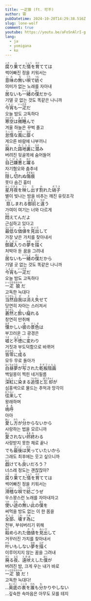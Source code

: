 ```yaml
---
title: 一疋狼 (ft. 可不)
author: 霄
pubDatetime: 2024-10-20T14:29:38.516Z
slug: lone-wolf
comment: true
youtube: https://youtu.be/aFoSnAlrI-g
lang:
  - ja
  - yomigana
  - ko
---
```


<div>
    <div class="lang-ja"><ruby>腐<rp>(</rp><rt>くさ</rt><rp>)</rp></ruby>り<ruby>果<rp>(</rp><rt>は</rt><rp>)</rp></ruby>てた<ruby>情<rp>(</rp><rt>じょう</rt><rp>)</rp></ruby>を<ruby>育<rp>(</rp><rt>そだ</rt><rp>)</rp></ruby>てては</div>
    <div class="lang-ko">썩어빠진 정을 키워서는</div>
</div>
<div>
    <div class="lang-ja"><ruby>意味<rp>(</rp><rt>いみ</rt><rp>)</rp></ruby>の<ruby>無<rp>(</rp><rt>な</rt><rp>)</rp></ruby>い<ruby>唄<rp>(</rp><rt>うた</rt><rp>)</rp></ruby>で<ruby>紡<rp>(</rp><rt>つむ</rt><rp>)</rp></ruby>ぐ</div>
    <div class="lang-ko">의미가 없는 노래를 자아내</div>
</div>
<div>
    <div class="lang-ja"><ruby>居<rp>(</rp><rt>い</rt><rp>)</rp></ruby>ないも<ruby>一緒<rp>(</rp><rt>いっしょ</rt><rp>)</rp></ruby>の<ruby>僕<rp>(</rp><rt>ぼく</rt><rp>)</rp></ruby>だから</div>
    <div class="lang-ko">기댈 곳 없는 것도 똑같은 나니까</div>
</div>
<div>
    <div class="lang-ja"><ruby>今宵<rp>(</rp><rt>こよい</rt><rp>)</rp></ruby>も<ruby>一疋<rp>(</rp><rt>いっぴき</rt><rp>)</rp></ruby>だ</div>
    <div class="lang-ko">오늘 밤도 고독하다</div>
</div>

<div>
    <div class="lang-ja"><ruby>寒空<rp>(</rp><rt>さむぞら</rt><rp>)</rp></ruby>は<ruby>微睡<rp>(</rp><rt>まどろ</rt><rp>)</rp></ruby>んで</div>
    <div class="lang-ko">겨울 하늘은 꾸벅 졸고</div>
</div>
<div>
    <div class="lang-ja"><ruby>怠惰<rp>(</rp><rt>たいだ</rt><rp>)</rp></ruby>な<ruby>風<rp>(</rp><rt>かぜ</rt><rp>)</rp></ruby>に<ruby>靡<rp>(</rp><rt>なび</rt><rp>)</rp></ruby>く</div>
    <div class="lang-ko">게으른 바람에 나부끼니</div>
</div>
<div>
    <div class="lang-ja"><ruby>廃<rp>(</rp><rt>すた</rt><rp>)</rp></ruby>れた<ruby>路地裏<rp>(</rp><rt>ろじうら</rt><rp>)</rp></ruby>に<ruby>潜<rp>(</rp><rt>ひそ</rt><rp>)</rp></ruby>み</div>
    <div class="lang-ko">버려진 뒷골목에 숨어들어</div>
</div>
<div>
    <div class="lang-ja"><ruby>自己嫌悪<rp>(</rp><rt>じこけんお</rt><rp>)</rp></ruby>と<ruby>躍<rp>(</rp><rt>おど</rt><rp>)</rp></ruby>る</div>
    <div class="lang-ko">자기혐오와 춤추네</div>
</div>

<div>
    <div class="lang-ja"><ruby>隠<rp>(</rp><rt>かく</rt><rp>)</rp></ruby>し<ruby>切<rp>(</rp><rt>き</rt><rp>)</rp></ruby>れぬ<ruby>傷痕<rp>(</rp><rt>きずあと</rt><rp>)</rp></ruby></div>
    <div class="lang-ko">못다 숨긴 흉터</div>
</div>
<div>
    <div class="lang-ja"><ruby>星月夜<rp>(</rp><rt>ほしづきよ</rt><rp>)</rp></ruby>を<ruby>映<rp>(</rp><rt>うつ</rt><rp>)</rp></ruby>し<ruby>出<rp>(</rp><rt>だ</rt><rp>)</rp></ruby>す<ruby>割<rp>(</rp><rt>わ</rt><rp>)</rp></ruby>れた<ruby>硝子<rp>(</rp><rt>ガラス</rt><rp>)</rp></ruby></div>
    <div class="lang-ko">별이 빚나는 밤을 비추는 깨진 유릿조각</div>
</div>
<div>
    <div class="lang-ja"><ruby>慈<rp>(</rp><rt>いつく</rt><rp>)</rp></ruby>しまれる<ruby>御前<rp>(</rp><rt>おまえ</rt><rp>)</rp></ruby>と<ruby>違<rp>(</rp><rt>ちが</rt><rp>)</rp></ruby>う</div>
    <div class="lang-ko">가여이 여기는 너와 다르게</div>
</div>
<div>
    <div class="lang-ja"><ruby>悶<rp>(</rp><rt>もだ</rt><rp>)</rp></ruby>えてんだよ</div>
    <div class="lang-ko">근심하고 있다고</div>
</div>

<div>
    <div class="lang-ja"><ruby>最低<rp>(</rp><rt>さいてい</rt><rp>)</rp></ruby>な<ruby>価値<rp>(</rp><rt>かち</rt><rp>)</rp></ruby>を<ruby>見出<rp>(</rp><rt>みいだ</rt><rp>)</rp></ruby>して</div>
    <div class="lang-ko">가장 낮은 가치를 찾아내서</div>
</div>
<div>
    <div class="lang-ja"><ruby>御蔵入<rp>(</rp><rt>おくらい</rt><rp>)</rp></ruby>りの<ruby>夢<rp>(</rp><rt>ゆめ</rt><rp>)</rp></ruby>を<ruby>描<rp>(</rp><rt>えが</rt><rp>)</rp></ruby>く</div>
    <div class="lang-ko">처박아 둔 꿈을 그려내</div>
</div>
<div>
    <div class="lang-ja"><ruby>居<rp>(</rp><rt>い</rt><rp>)</rp></ruby>ないも<ruby>一緒<rp>(</rp><rt>いっしょ</rt><rp>)</rp></ruby>の<ruby>僕<rp>(</rp><rt>ぼく</rt><rp>)</rp></ruby>だから</div>
    <div class="lang-ko">기댈 곳 없는 것도 똑같은 나니까</div>
</div>
<div>
    <div class="lang-ja"><ruby>今宵<rp>(</rp><rt>こよい</rt><rp>)</rp></ruby>も<ruby>一疋<rp>(</rp><rt>いっぴき</rt><rp>)</rp></ruby>だ</div>
    <div class="lang-ko">오늘 밤도 고독하다</div>
</div>
<div>
    <div class="lang-ja"><ruby>一疋<rp>(</rp><rt>いっぴき</rt><rp>)</rp></ruby><ruby>狼<rp>(</rp><rt>おおかみ</rt><rp>)</rp></ruby>だ</div>
    <div class="lang-ko">고독한 늑대다</div>
</div>

<div>
    <div class="lang-ja"><ruby>当然<rp>(</rp><rt>とうぜん</rt><rp>)</rp></ruby><ruby>自我<rp>(</rp><rt>じが</rt><rp>)</rp></ruby>は<ruby>消<rp>(</rp><rt>き</rt><rp>)</rp></ruby>え<ruby>失<rp>(</rp><rt>う</rt><rp>)</rp></ruby>せて</div>
    <div class="lang-ko">당연히 자아는 스러져서</div>
</div>
<div>
    <div class="lang-ja"><ruby>蒼然<rp>(</rp><rt>そうぜん</rt><rp>)</rp></ruby>と<ruby>酔<rp>(</rp><rt>よ</rt><rp>)</rp></ruby>い<ruby>癡<rp>(</rp><rt>し</rt><rp>)</rp></ruby>れる</div>
    <div class="lang-ko">창연히 만취해</div>
</div>
<div>
    <div class="lang-ja"><ruby>懐<rp>(</rp><rt>はず</rt><rp>)</rp></ruby>かしい<ruby>彼<rp>(</rp><rt>あ</rt><rp>)</rp></ruby>の<ruby>景色<rp>(</rp><rt>けしき</rt><rp>)</rp></ruby>は</div>
    <div class="lang-ko">부끄러운 그 광경은</div>
</div>
<div>
    <div class="lang-ja"><ruby>嘘<rp>(</rp><rt>うそ</rt><rp>)</rp></ruby>と<ruby>不徳<rp>(</rp><rt>ふとく</rt><rp>)</rp></ruby>に<ruby>変<rp>(</rp><rt>か</rt><rp>)</rp></ruby>わり</div>
    <div class="lang-ko">거짓과 부도덕함으로 바뀌어</div>
</div>
<div>
    <div class="lang-ja"><ruby>皆<rp>(</rp><rt>みな</rt><rp>)</rp></ruby><ruby>零<rp>(</rp><rt>ぜろ</rt><rp>)</rp></ruby>に<ruby>成<rp>(</rp><rt>な</rt><rp>)</rp></ruby>る</div>
    <div class="lang-ko">모두 무로 돌아가</div>
</div>

<div>
    <div class="lang-ja"><ruby>白昼夢<rp>(</rp><rt>はくちゅうむ</rt><rp>)</rp></ruby>が<ruby>写<rp>(</rp><rt>うつ</rt><rp>)</rp></ruby>された<ruby>乾板陰画<rp>(</rp><rt>ネガフィルム</rt><rp>)</rp></ruby></div>
    <div class="lang-ko">백일몽이 찍힌 네거필름</div>
</div>
<div>
    <div class="lang-ja"><ruby>深紅<rp>(</rp><rt>しんく</rt><rp>)</rp></ruby>に<ruby>染<rp>(</rp><rt>そ</rt><rp>)</rp></ruby>まる<ruby>追憶<rp>(</rp><rt>ついおく</rt><rp>)</rp></ruby>と<ruby>忘却<rp>(</rp><rt>ぼうきゃく</rt><rp>)</rp></ruby>が</div>
    <div class="lang-ko">심홍색으로 물드는 추억과 망각이</div>
</div>
<div>
    <div class="lang-ja"><ruby>往来<rp>(</rp><rt>おうらい</rt><rp>)</rp></ruby>して</div>
    <div class="lang-ko">왕래하며</div>
</div> <div>
    <div class="lang-ja"><ruby>嗚呼<rp>(</rp><rt>ああ</rt><rp>)</rp></ruby></div>
    <div class="lang-ko">아아</div>
</div>

<div>
    <div class="lang-ja"><ruby>愛<rp>(</rp><rt>あい</rt><rp>)</rp></ruby>し<ruby>方<rp>(</rp><rt>かた</rt><rp>)</rp></ruby>が<ruby>分<rp>(</rp><rt>わ</rt><rp>)</rp></ruby>からないから</div>
    <div class="lang-ko">사랑하는 법을 모르니까</div>
</div>
<div>
    <div class="lang-ja"><ruby>愛<rp>(</rp><rt>あい</rt><rp>)</rp></ruby>されない<ruby>侭<rp>(</rp><rt>まま</rt><rp>)</rp></ruby><ruby>終<rp>(</rp><rt>お</rt><rp>)</rp></ruby>わる</div>
    <div class="lang-ko">사랑받지 못한 채로 끝나</div>
</div>
<div>
    <div class="lang-ja">でも<ruby>最後<rp>(</rp><rt>さいご</rt><rp>)</rp></ruby>は<ruby>笑<rp>(</rp><rt>わら</rt><rp>)</rp></ruby>っていたいから</div>
    <div class="lang-ko">그래도 최후에는 웃고 싶으니까</div>
</div>
<div>
    <div class="lang-ja"><ruby>戯<rp>(</rp><rt>おど</rt><rp>)</rp></ruby>けても<ruby>良<rp>(</rp><rt>い</rt><rp>)</rp></ruby>いだろう？</div>
    <div class="lang-ko">너스레 정도는 괜찮잖아?</div>
</div>

<div>
    <div class="lang-ja"><ruby>腐<rp>(</rp><rt>くさ</rt><rp>)</rp></ruby>り<ruby>果<rp>(</rp><rt>は</rt><rp>)</rp></ruby>てた<ruby>情<rp>(</rp><rt>じょう</rt><rp>)</rp></ruby>を<ruby>育<rp>(</rp><rt>そだ</rt><rp>)</rp></ruby>てては</div>
    <div class="lang-ko">썩어빠진 정을 키워서는</div>
</div>
<div>
    <div class="lang-ja"><ruby>滑稽<rp>(</rp><rt>こっけい</rt><rp>)</rp></ruby>な<ruby>唄<rp>(</rp><rt>うた</rt><rp>)</rp></ruby>で<ruby>紡<rp>(</rp><rt>つむ</rt><rp>)</rp></ruby>ごうぜ</div>
    <div class="lang-ko">우스꽝스런 노래를 자아내자고</div>
</div>
<div>
    <div class="lang-ja"><ruby>使<rp>(</rp><rt>つか</rt><rp>)</rp></ruby>い<ruby>途<rp>(</rp><rt>みち</rt><rp>)</rp></ruby>の<ruby>無<rp>(</rp><rt>な</rt><rp>)</rp></ruby>い<ruby>此<rp>(</rp><rt>こ</rt><rp>)</rp></ruby>の<ruby>僕<rp>(</rp><rt>ぼく</rt><rp>)</rp></ruby>を</div>
    <div class="lang-ko">써먹을 방도 없는 이 한 몸을</div>
</div>
<div>
    <div class="lang-ja"><ruby>全部<rp>(</rp><rt>ぜんぶ</rt><rp>)</rp></ruby>、<ruby>壊<rp>(</rp><rt>こわ</rt><rp>)</rp></ruby>す<ruby>為<rp>(</rp><rt>ため</rt><rp>)</rp></ruby>に</div>
    <div class="lang-ko">전부, 부숴버리기 위해</div>
</div>

<div>
    <div class="lang-ja"><ruby>殺<rp>(</rp><rt>あや</rt><rp>)</rp></ruby>められた<ruby>価値<rp>(</rp><rt>かち</rt><rp>)</rp></ruby>を<ruby>見出<rp>(</rp><rt>みいだ</rt><rp>)</rp></ruby>して</div>
    <div class="lang-ko">거꾸러진 가치를 찾아내서</div>
</div>
<div>
    <div class="lang-ja"><ruby>叶<rp>(</rp><rt>かな</rt><rp>)</rp></ruby>いもしない<ruby>夢<rp>(</rp><rt>ゆめ</rt><rp>)</rp></ruby>を<ruby>描<rp>(</rp><rt>えが</rt><rp>)</rp></ruby>く</div>
    <div class="lang-ko">이루어지지 않는 꿈을 그려내</div>
</div>
<div>
    <div class="lang-ja"><ruby>廃<rp>(</rp><rt>すた</rt><rp>)</rp></ruby>る<ruby>夜<rp>(</rp><rt>よる</rt><rp>)</rp></ruby>、<ruby>遠吠<rp>(</rp><rt>とおぼ</rt><rp>)</rp></ruby>えした<ruby>僕<rp>(</rp><rt>ぼく</rt><rp>)</rp></ruby>が</div>
    <div class="lang-ko">버려진 밤, 크게 우는 내가 바로</div>
</div>
<div>
    <div class="lang-ja"><ruby>一疋<rp>(</rp><rt>いっぴき</rt><rp>)</rp></ruby><ruby>狼<rp>(</rp><rt>おおかみ</rt><rp>)</rp></ruby>だ！</div>
    <div class="lang-ko">고독한 늑대다!</div>
</div>

<div>
    <div class="lang-ja">…<ruby>奥底<rp>(</rp><rt>おくそこ</rt><rp>)</rp></ruby>の<ruby>衷<rp>(</rp><rt>こころ</rt><rp>)</rp></ruby>を<ruby>誰<rp>(</rp><rt>だれ</rt><rp>)</rp></ruby>も<ruby>分<rp>(</rp><rt>わ</rt><rp>)</rp></ruby>かりやしない</div>
    <div class="lang-ko">…깊숙한 속마음은 아무도 모를 테지</div>
</div>

